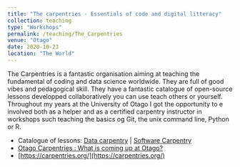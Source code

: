 ```yaml
---
title: "The carpentries - Essentials of code and digital litteracy"
collection: teaching
type: "Workshops"
permalink: /teaching/The_Carpentries
venue: "Otago"
date: 2020-10-23
location: "The World"
---
```


The Carpentries is a fantastic organisation aiming at teaching the fundamental of coding and data science worldwide. They are full of good vibes and pedagogical skill.
They have a fantastic catalogue of open-source lessons developped collaboratively you can use teach others or yourself. Throughout my years at the University of Otago I got the opportunity to e involved both as a helper and as a certified carpentry instructor in workshops such teaching the basics og Git, the unix command line, Python or R.

* Catalogue of lessons: [Data carpentry](https://datacarpentry.org/lessons/) \| [Software Carpentry](https://software-carpentry.org/lessons/)
* [ Otago Carpentries : What is coming up at Otago?](https://otagocarpentries.github.io/)
* [https://carpentries.org/](https://carpentries.org/)
